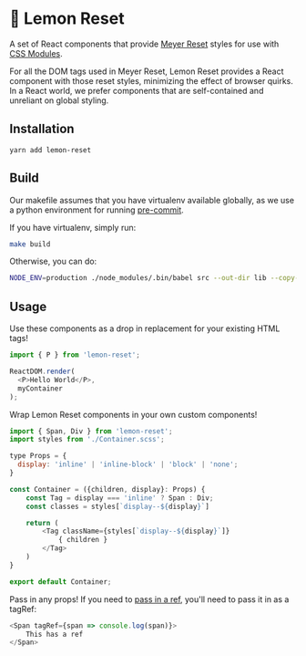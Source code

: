 # 🍋 Lemon Reset 
A set of React components that provide [Meyer Reset](https://meyerweb.com/eric/tools/css/reset/) styles for use with [CSS Modules](https://github.com/css-modules/css-modules).

For all the DOM tags used in Meyer Reset, Lemon Reset provides a React component with those reset styles, minimizing the effect of browser quirks.
In a React world, we prefer components that are self-contained and unreliant on global styling.

## Installation
```
yarn add lemon-reset
```

## Build
Our makefile assumes that you have virtualenv available globally, as we use a python environment for running [pre-commit](https://pre-commit.com/).

If you have virtualenv, simply run:
```bash
make build
```

Otherwise, you can do:
```bash
NODE_ENV=production ./node_modules/.bin/babel src --out-dir lib --copy-files
```

## Usage
Use these components as a drop in replacement for your existing HTML tags!

```javascript
import { P } from 'lemon-reset';

ReactDOM.render(
  <P>Hello World</P>,
  myContainer
);
```

Wrap Lemon Reset components in your own custom components!
```javascript
import { Span, Div } from 'lemon-reset';
import styles from './Container.scss';

type Props = {
  display: 'inline' | 'inline-block' | 'block' | 'none';
}

const Container = ({children, display}: Props) {
    const Tag = display === 'inline' ? Span : Div;
    const classes = styles[`display--${display}`]

    return (
        <Tag className={styles[`display--${display}`]}
            { children }
        </Tag>
    )
}

export default Container;
```

Pass in any props! If you need to [pass in a ref](https://reactjs.org/docs/refs-and-the-dom.html#adding-a-ref-to-a-dom-element), you'll need to pass it in as a tagRef:
```javascript
<Span tagRef={span => console.log(span)}>
    This has a ref
</Span>
```
